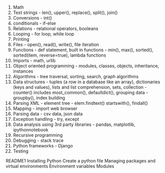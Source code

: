 1. Math
2. Text strings - len(), upper(), replace(), split(), join()
3. Conversions - int()
4. conditionals - if-else
5. Relations - relational operators, booleans
6. Looping - for loop, while loop
7. Printing
8. Files - open(), read(), write(), file iteration
9. Functions - def statement, built in functions - min(), max(), sorted(), sorted(item, reverse=true), lambda functions
10. Imports - math, urlib
11. Object oriented programming - modules, classes, objects, inheritance, instances
12. Algorithms - tree traversal, sorting, search, graph algorithms
13. Data structures - tuples (a row in a database like an array), dictionaries (keys and values), lists and list comprehension, sets, collection - counter() includes most_common(), defaultdict(), grouping data - groupby(), index building
14. Parsing XML - element tree - elem.findtext() startswith(), findall()
15. Mapping - import web browser
16. Parsing data - csv data, json data
17. Exception handling - try, except
18. Data analysis using 3rd party libraries - pandas, matplotlib, ipythonnotebook
19. Recursive programming
20. Debugging - stack trace
21. Python frameworks - Django
22. Testing

README1
Installing Python
Create a python file
Managing packages and virtual environments
Environment variables
Modules

